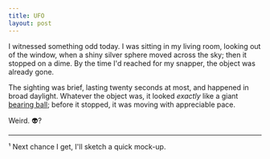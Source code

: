 ```yaml
---
title: UFO
layout: post
---
```


I witnessed something odd today. I was sitting in my living room, looking out of the window, when a shiny silver sphere moved across the sky; then it stopped on a dime. By the time I'd reached for my snapper, the object was already gone.

The sighting was brief, lasting twenty seconds at most, and happened in broad daylight. Whatever the object was, it looked *exactly* like a giant [bearing ball](https://en.m.wikipedia.org/wiki/Ball_(bearing)); before it stopped, it was moving with appreciable pace.  

Weird.&nbsp;👽?

---

¹ Next chance I get, I'll sketch a quick mock-up.
